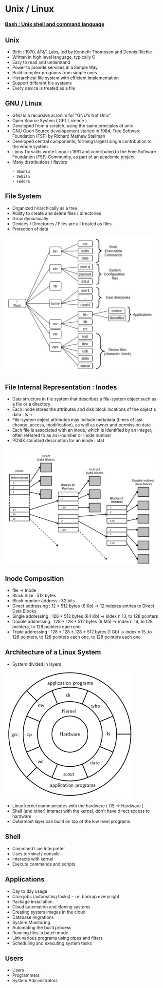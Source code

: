 # Unix / Linux

### [Bash : Unix shell and command language](https://github.com/CatalaniCD/computer_science/tree/main/6.%20operating_systems/bash)

## Unix
* Birth : 1970, AT&T Labs, led by Kenneth Thompson and Dennis Ritchie
* Written in high level language, typically C
* Easy to read and understand
* Power to provide services in a Simple Way
* Build complex programs from simple ones
* Hierarchical file system with efficient implementation
* Support different file systems
* Every device is treated as a file

## GNU / Linux
* GNU is a recursive acronim for  "GNU's Not Unix"
* Open Source System ( GPL Licence )
* Developed from a scratch, using the same principles of unix
* GNU Open Source developement started in 1984, Free Software Foundation (FSF) by Richard Mathew Stallman
* Developed central components, forming largest single contribution to the whole system
* Linus Torvalds wrote Linux in 1991 and contributed to the Free Software Foundation (FSF) Community, as part of an academic project
* Many distributions / flavors
  ```
  - Ubuntu
  - Debian
  - Fedora
  ```
 
## File System
* Organized hirarchically as a tree
* Ability to create and delete files / directories
* Grow dynamically
* Devices / Directories / Files are all treated as files
* Protection of data

![file system](https://github.com/CatalaniCD/computer_science/blob/main/6.%20operating_systems/file_system.png)


## File Internal Representation : Inodes
* Data structure in file system that describes a file-system object such as a file or a directory
* Each inode stores the attributes and disk block locations of the object's data : ls -i
* File-system object attributes may include metadata (times of last change, access, modification), as well as owner and permission data
* Each file is associated with an inode, which is identified by an integer, often referred to as an i-number or inode number
* POSIX standard description for an inode : stat <filename>
  
![inode](https://github.com/CatalaniCD/computer_science/blob/main/6.%20operating_systems/ext2_inode.png)
  
 ## Inode Composition 
* file -> Inode 
* Block Size : 512 bytes
* Block number address : 32 bits
* Direct addressing : 12 * 512 bytes (6 Kb) -> 12 indexes entries to Direct Data Blocks
* Single addressing : 128 * 512 bytes (64 Kb) -> index n 13, to 128 pointers
* Double addressing : 128 * 128 * 512 bytes (8 Mb) ->  index n 14, to 128 pointers, to 128 pointers each one
* Triple addressing : 128 * 128 * 128 * 512 bytes (1 Gb) -> index n 15, to 128 pointers, to 128 pointers each one, to 128 pointers each one    
  
## Architecture of a Linux System
* System divided in layers

![linux arch](https://github.com/CatalaniCD/computer_science/blob/main/6.%20operating_systems/linux_arch.png)

* Linux kernel communicates with the hardware ( OS -> Hardware )
* Shell (and other) interact with the kernel, don't have direct access to hardware
* Outermost layer can build on top of the low level programs

## Shell
* Command Line Interpreter
* Uses terminal / console
* Interacts with kernel
* Execute commands and scripts

## Applications
* Day to day usage
* Cron jobs (automating tasks) - i.e. backup everynight
* Package installation
* Cloud automation and cloning systems
* Creating system images in the cloud
* Database migrations
* System Monitoring
* Automating the build process
* Running files in batch mode
* Link various programs using pipes and filters
* Scheduling and executing system tasks

## Users
* Users
* Programmers
* System Administrators
